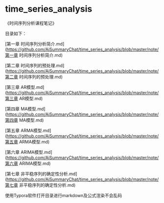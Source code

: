 # time_series_analysis
《时间序列分析课程笔记》

目录如下：

[第一章 时间序列分析简介.md](https://github.com/AiSummaryChat/time_series_analysis/blob/master/note/第一章 时间序列分析简介.md)

[第二章 时间序列的预处理.md](https://github.com/AiSummaryChat/time_series_analysis/blob/master/note/第二章 时间序列的预处理.md)  

[第三章 AR模型.md](https://github.com/AiSummaryChat/time_series_analysis/blob/master/note/第三章 AR模型.md)

[第四章 MA模型.md](https://github.com/AiSummaryChat/time_series_analysis/blob/master/note/第四章 MA模型.md)

[第五章 ARMA模型.md](https://github.com/AiSummaryChat/time_series_analysis/blob/master/note/第五章 ARMA模型.md)

[第六章 ARIMA模型.md](https://github.com/AiSummaryChat/time_series_analysis/blob/master/note/第六章 ARIMA模型.md)

[第七章 非平稳序列的确定性分析.md](https://github.com/AiSummaryChat/time_series_analysis/blob/master/note/第七章  非平稳序列的确定性分析.md)


使用Typora软件打开目录进行markdown及公式渲染不会乱码
